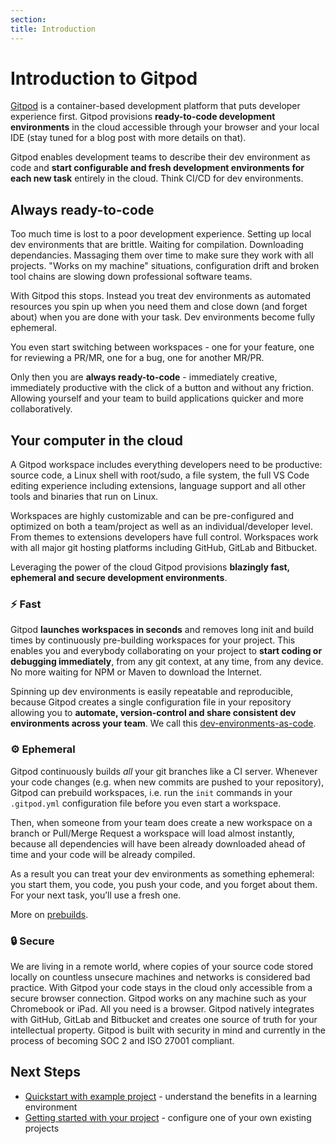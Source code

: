 ```yaml
---
section:
title: Introduction
---
```


<script context="module">
  export const prerender = true;
</script>

# Introduction to Gitpod

[Gitpod](https://www.gitpod.io) is a container-based development platform that puts developer experience first. Gitpod provisions **ready-to-code development environments** in the cloud accessible through your browser and your local IDE (stay tuned for a blog post with more details on that).

Gitpod enables development teams to describe their dev environment as code and **start configurable and fresh development environments for each new task** entirely in the cloud. Think CI/CD for dev environments.

<h2>Always ready-to-code</h2>

Too much time is lost to a poor development experience. Setting up local dev environments that are brittle. Waiting for compilation. Downloading dependancies. Massaging them over time to make sure they work with all projects. "Works on my machine" situations, configuration drift and broken tool chains are slowing down professional software teams.

With Gitpod this stops. Instead you treat dev environments as automated resources you spin up when you need them and close down (and forget about) when you are done with your task. Dev environments become fully ephemeral.

You even start switching between workspaces - one for your feature, one for reviewing a PR/MR, one for a bug, one for another MR/PR.

Only then you are **always ready-to-code** - immediately creative, immediately productive with the click of a button and without any friction. Allowing yourself and your team to build applications quicker and more collaboratively.

<h2>Your computer in the cloud</h2>

A Gitpod workspace includes everything developers need to be productive: source code, a Linux shell with root/sudo, a file system, the full VS Code editing experience including extensions, language support and all other tools and binaries that run on Linux.

Workspaces are highly customizable and can be pre-configured and optimized on both a team/project as well as an individual/developer level. From themes to extensions developers have full control. Workspaces work with all major git hosting platforms including GitHub, GitLab and Bitbucket.

Leveraging the power of the cloud Gitpod provisions **blazingly fast, ephemeral and secure development environments**.

<h3>⚡ Fast</h3>

Gitpod **launches workspaces in seconds** and removes long init and build times by continuously pre-building workspaces for your project. This enables you and everybody collaborating on your project to **start coding or debugging immediately**, from any git context, at any time, from any device. No more waiting for NPM or Maven to download the Internet.

Spinning up dev environments is easily repeatable and reproducible, because Gitpod creates a single configuration file in your repository allowing you to **automate, version-control and share consistent dev environments across your team**. We call this [dev-environments-as-code](https://www.gitpod.io/blog/dev-env-as-code).

<h3>⚙️ Ephemeral</h3>

Gitpod continuously builds _all_ your git branches like a CI server. Whenever your code changes (e.g. when new commits are pushed to your repository), Gitpod can prebuild workspaces, i.e. run the `init` commands in your `.gitpod.yml` configuration file before you even start a workspace.

Then, when someone from your team does create a new workspace on a branch or Pull/Merge Request a workspace will load almost instantly, because all dependencies will have been already downloaded ahead of time and your code will be already compiled.

As a result you can treat your dev environments as something ephemeral: you start them, you code, you push your code, and you forget about them. For your next task, you’ll use a fresh one.

More on [prebuilds](https://www.gitpod.io/docs/prebuilds).

<h3>🔒 Secure</h3>

We are living in a remote world, where copies of your source code stored locally on countless unsecure machines and networks is considered bad practice. With Gitpod your code stays in the cloud only accessible from a secure browser connection. Gitpod works on any machine such as your Chromebook or iPad. All you need is a browser. Gitpod natively integrates with GitHub, GitLab and Bitbucket and creates one source of truth for your intellectual property. Gitpod is built with security in mind and currently in the process of becoming SOC 2 and ISO 27001 compliant.

<h2>Next Steps</h2>

- [Quickstart with example project](/docs/quickstart) - understand the benefits in a learning environment
- [Getting started with your project](/docs/getting-started) - configure one of your own existing projects
